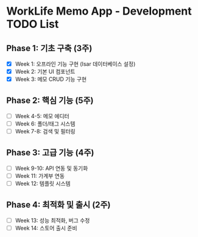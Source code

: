# WorkLife Memo App - Development TODO List

## Phase 1: 기초 구축 (3주)
- [x] Week 1: 오프라인 기능 구현 (Isar 데이터베이스 설정)
- [x] Week 2: 기본 UI 컴포넌트
- [x] Week 3: 메모 CRUD 기능 구현

## Phase 2: 핵심 기능 (5주)
- [ ] Week 4-5: 메모 에디터
- [ ] Week 6: 폴더/태그 시스템
- [ ] Week 7-8: 검색 및 필터링

## Phase 3: 고급 기능 (4주)
- [ ] Week 9-10: API 연동 및 동기화
- [ ] Week 11: 가계부 연동
- [ ] Week 12: 템플릿 시스템

## Phase 4: 최적화 및 출시 (2주)
- [ ] Week 13: 성능 최적화, 버그 수정
- [ ] Week 14: 스토어 출시 준비